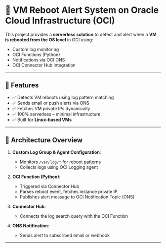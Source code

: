 # 🚨 VM Reboot Alert System on Oracle Cloud Infrastructure (OCI)

This project provides a **serverless solution** to detect and alert when a **VM is rebooted from the OS level** in OCI using:
- Custom log monitoring
- OCI Functions (Python)
- Notifications via OCI ONS
- OCI Connector Hub integration

---

## 🧩 Features

- ✅ Detects VM reboots using log pattern matching
- ✅ Sends email or push alerts via ONS
- ✅ Fetches VM private IPs dynamically
- ✅ 100% serverless – minimal infrastructure
- ✅ Built for **Linux-based VMs**

---

## 🔧 Architecture Overview

1. **Custom Log Group & Agent Configuration**:
   - Monitors `/var/log/*` for reboot patterns
   - Collects logs using OCI Logging agent

2. **OCI Function (Python)**:
   - Triggered via Connector Hub
   - Parses reboot event, fetches instance private IP
   - Publishes alert message to OCI Notification Topic (ONS)

3. **Connector Hub**:
   - Connects the log search query with the OCI Function

4. **ONS Notification**:
   - Sends alert to subscribed email or webhook

---
